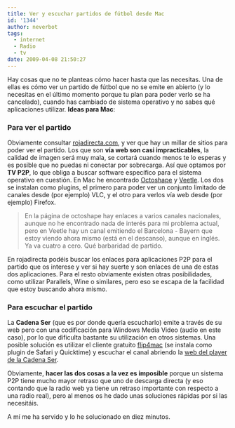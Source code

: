 ```yaml
---
title: Ver y escuchar partidos de fútbol desde Mac
id: '1344'
author: neverbot
tags:
  - internet
  - Radio
  - tv
date: 2009-04-08 21:50:27
---
```


Hay cosas que no te planteas cómo hacer hasta que las necesitas. Una de ellas es cómo ver un partido de fútbol que no se emite en abierto (y lo necesitas en el último momento porque tu plan para poder verlo se ha cancelado), cuando has cambiado de sistema operativo y no sabes qué aplicaciones utilizar. **Ideas para Mac**:

### Para ver el partido

Obviamente consultar [rojadirecta.com](http://www.rojadirecta.com), y ver que hay un millar de sitios para poder ver el partido. Los que son **vía web son casi impracticables**, la calidad de imagen será muy mala, se cortará cuando menos te lo esperas y es posible que no puedas ni conectar por sobrecarga. Así que optamos por **TV P2P**, lo que obliga a buscar software específico para el sistema operativo en cuestión. En Mac he encontrado [Octoshape](http://www.octoshape.com/plugin/mac.asp) y [Veetle](http://www.veetle.com/download.php). Los dos se instalan como plugins, el primero para poder ver un conjunto limitado de canales desde (por ejemplo) VLC, y el otro para verlos vía web desde (por ejemplo) Firefox.

> En la página de octoshape hay enlaces a varios canales nacionales, aunque no he encontrado nada de interés para mi problema actual, pero en Veetle hay un canal emitiendo el Barcelona - Bayern que estoy viendo ahora mismo (está en el descanso), aunque en inglés. Ya va cuatro a cero. Qué barbaridad de partido.

En rojadirecta podéis buscar los enlaces para aplicaciones P2P para el partido que os interese y ver si hay suerte y son enlaces de una de estas dos aplicaciones. Para el resto obviamente existen otras posibilidades, como utilizar Parallels, Wine o similares, pero eso se escapa de la facilidad que estoy buscando ahora mismo.

### Para escuchar el partido

La **Cadena Ser** (que es por donde quería escucharlo) emite a través de su web pero con una codificación para Windows Media Video (audio en este caso), por lo que dificulta bastante su utilización en otros sistemas. Una posible solución es utilizar el cliente gratuito [flip4mac](http://dynamic.telestream.net/downloads/download-flip4macwmv.htm) (se instala como plugin de Safari y Quicktime) y escuchar el canal abriendo la [web del player de la Cadena Ser](http://www.cadenaser.com/player_radio.html).

Obviamente, **hacer las dos cosas a la vez es imposible** porque un sistema P2P tiene mucho mayor retraso que uno de descarga directa (y eso contando que la radio web ya tiene un retraso importante con respecto a una radio real), pero al menos os he dado unas soluciones rápidas por si las necesitáis.

A mí me ha servido y lo he solucionado en diez minutos.
